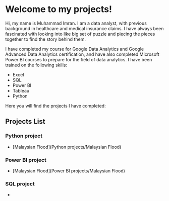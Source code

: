 # Welcome to my projects!

Hi, my name is Muhammad Imran. I am a data analyst, with previous background in healthcare and medical insurance claims. 
I have always been fascinated with looking into like big set of puzzle and piecing the pieces together to find the story behind them. 

I have completed my course for Google Data Analytics and Google Advanced Data Analytics certification, and have also completed Microsoft Power BI courses to prepare for the field of data analytics. 
I have been trained on the following skills:
- Excel 
- SQL
- Power BI
- Tableau
- Python

Here you will find the projects I have completed:
## Projects List 

### Python project 
- [Malaysian Flood](Python projects/Malaysian Flood)

### Power BI project 
- [Malaysian Flood](Power BI projects/Malaysian Flood)

### SQL project 
- 